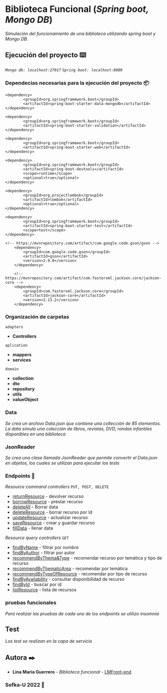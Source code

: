# Biblioteca Funcional (_Spring boot, Mongo DB_)

_Simulación del funcionamiento de una biblioteca utilizando spring boot y Mongo DB._

## Ejecución del proyecto ⌨️
_`Mongo db: localhost:27017`_
_`Spring boot: localhost:8080`_

### Dependecias necesarias para la ejecución del proyecto  📦

    <dependency>
            <groupId>org.springframework.boot</groupId>
            <artifactId>spring-boot-starter-data-mongodb</artifactId>
    </dependency>

    <dependency>
            <groupId>org.springframework.boot</groupId>
            <artifactId>spring-boot-starter-validation</artifactId>
    </dependency>

    <dependency>
            <groupId>org.springframework.boot</groupId>
            <artifactId>spring-boot-starter-web</artifactId>
    </dependency>

    <dependency>
            <groupId>org.springframework.boot</groupId>
            <artifactId>spring-boot-devtools</artifactId>
            <scope>runtime</scope>
            <optional>true</optional>
    </dependency>

    <dependency>
            <groupId>org.projectlombok</groupId>
            <artifactId>lombok</artifactId>
            <optional>true</optional>
    </dependency>

    <dependency>
            <groupId>org.springframework.boot</groupId>
            <artifactId>spring-boot-starter-test</artifactId>
            <scope>test</scope>
    </dependency>

    <!-- https://mvnrepository.com/artifact/com.google.code.gson/gson -->
        <dependency>
            <groupId>com.google.code.gson</groupId>
            <artifactId>gson</artifactId>
            <version>2.9.0</version>
        </dependency>

        <!-- https://mvnrepository.com/artifact/com.fasterxml.jackson.core/jackson-core -->
        <dependency>
            <groupId>com.fasterxml.jackson.core</groupId>
            <artifactId>jackson-core</artifactId>
            <version>2.13.2</version>
        </dependency>

### Organización de carpetas
`adapters`
* **Controllers**

`aplication`
* **mappers**
* **services**

`domain`
* **collection**
* **dto**
* **repository**
* **utils**
* **valueObject**

### Data
_Se crea un archivo Data.json que contiene una collección de 85 elementos. La data simula una colección de libros, revistas, DVD, rondas infantiles disponibles en una biblioteca_

### JsonReader
_Se crea una clase llamada JsonReader que permite convertir el Data.json en objetos, los cuales se utilizan para ejecutar los tests_


### Endpoints 📌

_Resource command controllers_
`PUT, POST, DELETE`
* [returnResource](http://www) - devolver recurso
* [borrowResource](https://) - prestar recurso
* [deleteAll](https://) - Borrar data
* [deleteResource](https://) - borrar recurso por Id
* [updateResource](https://) - actualizar recurso
* [saveResource](https://) - crear y guardar recurso
* [fillData](https://) - llenar data

_Resource query controllers_
`GET`
* [findByName](http://www) - filtrar por nombre
* [findByAuthor](https://) - filtrar por autor
* [recommendByThema&Type](https://) - recomendar recurso por temática y tipo de recurso
* [recommendByThematicArea](https://) - recomendar por temática
* [recommendByTypeOfResource](https://) - recomendar por tipo de recurso
* [findByAvailability](https://) - consultar disponibilidad de recurso
* [findById](https://) - buscar por id
* [listResource](https://) - lista de recursos

### pruebas funcionales
_Para realizar las pruebas de cada uno de los endpoints se utilizo insomnia_

## Test
_Los test se realizan en la capa de servicio_
## Autora ✒️
* **Lina Maria Guerrero** - *Biblioteca funcional* - [LMFront-end](https://github.com/LMFront-end)

### Sofka-U 2022 📄
